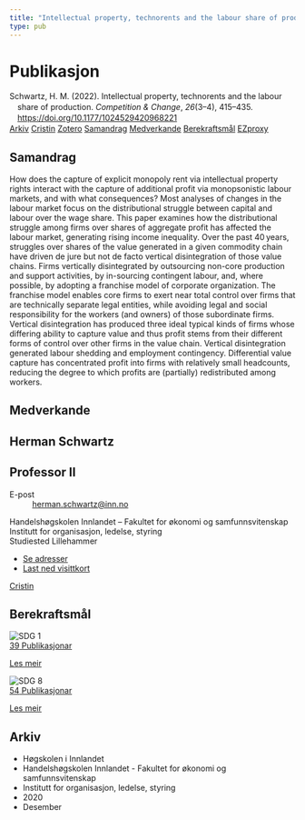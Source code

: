 ```yaml
---
title: "Intellectual property, technorents and the labour share of production"
type: pub
---
```

<h1>Publikasjon</h1>
<article id="csl-bib-container-3VIG9JP3" class="csl-bib-container">
  <div class="csl-bib-body" style="line-height: 1.35; padding-left: 1em; text-indent:-1em;">
  <div class="csl-entry">Schwartz, H. M. (2022). Intellectual property, technorents and the labour share of production. <i>Competition &amp; Change</i>, <i>26</i>(3&#x2013;4), 415&#x2013;435. <a href="https://doi.org/10.1177/1024529420968221">https://doi.org/10.1177/1024529420968221</a></div>
</div>
  <div class="csl-bib-buttons">
    <a href="#taxonomy-article-3VIG9JP3" class="csl-bib-button">Arkiv</a>
    <a href="https://app.cristin.no/results/show.jsf?id=1858122" alt="Cristin URL" class="csl-bib-button">Cristin</a>
    <a href="http://zotero.org/groups/5022929/items/3VIG9JP3" alt="Zotero URL" class="csl-bib-button">Zotero</a>
    <a href="#abstract-article-3VIG9JP3" class="csl-bib-button">Samandrag</a>
    <a href="#contributors-article-3VIG9JP3" class="csl-bib-button">Medverkande</a>
    <a href="#sdg-article-3VIG9JP3" class="csl-bib-button">Berekraftsmål</a>
    <a href="http://ezproxy.inn.no/login?url=https://doi.org/10.1177/1024529420968221" class="csl-bib-button">EZproxy</a>
  </div>
  <div id="csl-bib-meta-container-3VIG9JP3"></div>
</article>
<div id="csl-bib-meta-3VIG9JP3" class="csl-bib-meta">
  <article id="abstract-article-3VIG9JP3" class="abstract-article">
    <h1>Samandrag</h1>
    How does the capture of explicit monopoly rent via intellectual property rights interact with the capture of additional profit via monopsonistic labour markets, and with what consequences? Most analyses of changes in the labour market focus on the distributional struggle between capital and labour over the wage share. This paper examines how the distributional struggle among firms over shares of aggregate profit has affected the labour market, generating rising income inequality. Over the past 40 years, struggles over shares of the value generated in a given commodity chain have driven de jure but not de facto vertical disintegration of those value chains. Firms vertically disintegrated by outsourcing non-core production and support activities, by in-sourcing contingent labour, and, where possible, by adopting a franchise model of corporate organization. The franchise model enables core firms to exert near total control over firms that are technically separate legal entities, while avoiding legal and social responsibility for the workers (and owners) of those subordinate firms. Vertical disintegration has produced three ideal typical kinds of firms whose differing ability to capture value and thus profit stems from their different forms of control over other firms in the value chain. Vertical disintegration generated labour shedding and employment contingency. Differential value capture has concentrated profit into firms with relatively small headcounts, reducing the degree to which profits are (partially) redistributed among workers.
  </article>
  <article id="contributors-article-3VIG9JP3" class="contributors-article">
    <h1>Medverkande</h1>
    <div class="personas">
<div class="vrtx-hinn-person-card">
<div class="photo">
<i class="lar la-user-circle missing-person"></i>
</div>
<div class="info">
<hgroup><h1>Herman Schwartz</h1>
<h2>Professor II</h2>
</hgroup><dl>
<dt>E-post</dt>
<dd>
<a href="mailto:herman.schwartz@inn.no">herman.schwartz@inn.no</a>
</dd>
</dl>
<p>
Handelshøgskolen Innlandet – Fakultet for økonomi og samfunnsvitenskap<br>
Institutt for organisasjon, ledelse, styring<br>
Studiested Lillehammer
</p>
<ul class="vrtx-hinn-links">
<li><a href="https://www.inn.no/finn-en-ansatt/herman-schwartz.html#vrtx-hinn-addresses">Se adresser</a></li>
<li><a href="https://www.inn.no/finn-en-ansatt/herman-schwartz.html?vrtx=vcf">Last ned visittkort</a></li>
</ul>
</div>
</div>
<a href="https://app.cristin.no/persons/show.jsf?id=889346" alt="Cristin URL" class="personas-cristin">Cristin</a>
</div>
  </article>
  <article id="sdg-article-3VIG9JP3" class="sdg-article">
    <h1>Berekraftsmål</h1>
    <div class="sdg-container"><div id="sdg1" class="sdg">
<img src="{{< params subfolder >}}images/sdg/sdg01_no.png" class="image" alt="SDG 1">
<div class="sdg-overlay">
<a href="{{< params subfolder >}}no/archive/?sdg=1#archive" class="sdg-publication-count"><span>39</span> Publikasjonar</a>
<p><a href="https://www.fn.no/om-fn/fns-baerekraftsmaal/utrydde-fattigdom?lang=nno-NO" class="sdg-read-more">Les meir</a></p>
</div>
</div> <div id="sdg8" class="sdg">
<img src="{{< params subfolder >}}images/sdg/sdg08_no.png" class="image" alt="SDG 8">
<div class="sdg-overlay">
<a href="{{< params subfolder >}}no/archive/?sdg=8#archive" class="sdg-publication-count"><span>54</span> Publikasjonar</a>
<p><a href="https://www.fn.no/om-fn/fns-baerekraftsmaal/anstendig-arbeid-og-oekonomisk-vekst?lang=nno-NO" class="sdg-read-more">Les meir</a></p>
</div>
</div></div>
  </article>
  <article id="taxonomy-article-3VIG9JP3" class="taxonomy-article">
    <h1>Arkiv</h1>
    <ul>
      <li>Høgskolen i Innlandet</li>
      <li>Handelshøgskolen Innlandet - Fakultet for økonomi og samfunnsvitenskap</li>
      <li>Institutt for organisasjon, ledelse, styring</li>
      <li>2020</li>
      <li>Desember</li>
    </ul>
  </article>
</div>
